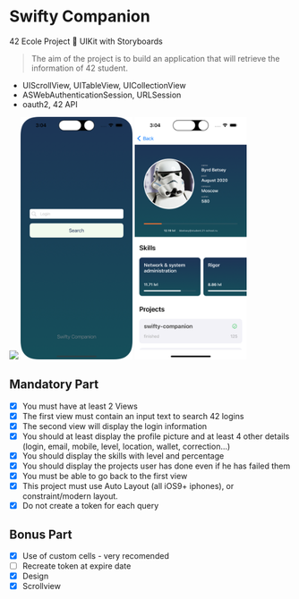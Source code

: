 # Swifty Companion
42 Ecole Project 📱 UIKit with Storyboards

> The aim of the project is to build an application that will retrieve the information of 42 student.

- UIScrollView, UITableView, UICollectionView
- ASWebAuthenticationSession, URLSession
- oauth2, 42 API

<p float="left">
	<img src="https://github.com/bbetsey/SwiftyCompanion/blob/master/resources/simulator.gif" width="200"/>
	<img src="https://github.com/bbetsey/SwiftyCompanion/blob/master/resources/searchView.png" width="200"/>
	<img src="https://github.com/bbetsey/SwiftyCompanion/blob/master/resources/detailView.png" width="200"/>
</p>

## Mandatory Part
- [x] You must have at least 2 Views
- [x] The first view must contain an input text to search 42 logins
- [x] The second view will display the login information
- [x] You should at least display the profile picture and at least 4 other details (login, email,
mobile, level, location, wallet, correction...)
- [x] You should display the skills with level and percentage
- [x] You should display the projects user has done even if he has failed them
- [x] You must be able to go back to the first view
- [x] This project must use Auto Layout (all iOS9+ iphones), or constraint/modern layout.
- [x] Do not create a token for each query

## Bonus Part
- [x] Use of custom cells - very recomended
- [ ] Recreate token at expire date
- [x] Design
- [x] Scrollview
